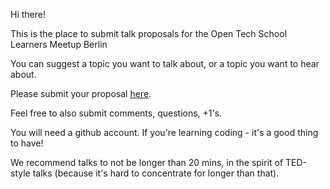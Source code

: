 Hi there!

This is the place to submit talk proposals for the Open Tech School Learners Meetup Berlin

You can suggest a topic you want to talk about, or a topic you want to hear about.

Please submit your proposal [here](https://github.com/OpenTechSchool/beginners-meetup/issues).

Feel free to also submit comments, questions, +1's.

You will need a github account. If you're learning coding - it's a good thing to have!

We recommend talks to not be longer than 20 mins, in the spirit of TED-style talks (because it's hard to concentrate for longer than that).
